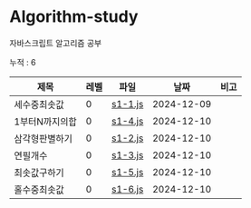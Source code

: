 
# Algorithm-study

자바스크립트 알고리즘 공부

누적 : 6

| 제목 | 레벨 | 파일 | 날짜 | 비고 |
| --- | --- | -- | -- | --- |
| 세수중최솟값 | 0 | [s1-1.js](./section-1/s1-1.js) | 2024-12-09 |  |
| 1부터N까지의합 | 0 | [s1-4.js](./section-1/s1-4.js) | 2024-12-10 |  |
| 삼각형판별하기 | 0 | [s1-2.js](./section-1/s1-2.js) | 2024-12-10 |  |
| 연필개수 | 0 | [s1-3.js](./section-1/s1-3.js) | 2024-12-10 |  |
| 최솟값구하기 | 0 | [s1-5.js](./section-1/s1-5.js) | 2024-12-10 |  |
| 홀수중최솟값 | 0 | [s1-6.js](./section-1/s1-6.js) | 2024-12-10 |  |
